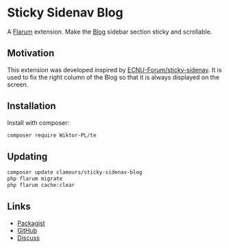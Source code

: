# Sticky Sidenav Blog

A [Flarum](http://flarum.org)  extension. Make the [Blog](https://github.com/v17development/flarum-blog) sidebar section sticky and scrollable.

## Motivation

This extension was developed inspired by [ECNU-Forum/sticky-sidenav](https://github.com/ECNU-Forum/sticky-sidenav). It is used to fix the right column of the Blog so that it is always displayed on the screen.

## Installation

Install with composer:

```sh
composer require Wiktor-PL/te
```

## Updating

```sh
composer update clamours/sticky-sidenav-blog
php flarum migrate
php flarum cache:clear
```

## Links

- [Packagist](https://packagist.org/packages/clamours/sticky-sidenav-blog)
- [GitHub](https://github.com/Clamours/sticky-sidenav-blog)
- [Discuss](https://discuss.flarum.org/d/33482-sticky-sidenav-blog)
